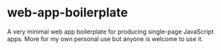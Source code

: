 web-app-boilerplate
=======================================

A very minimal web app boilerplate for producing single-page JavaScript apps. More for my own personal use but anyone is welcome to use it.